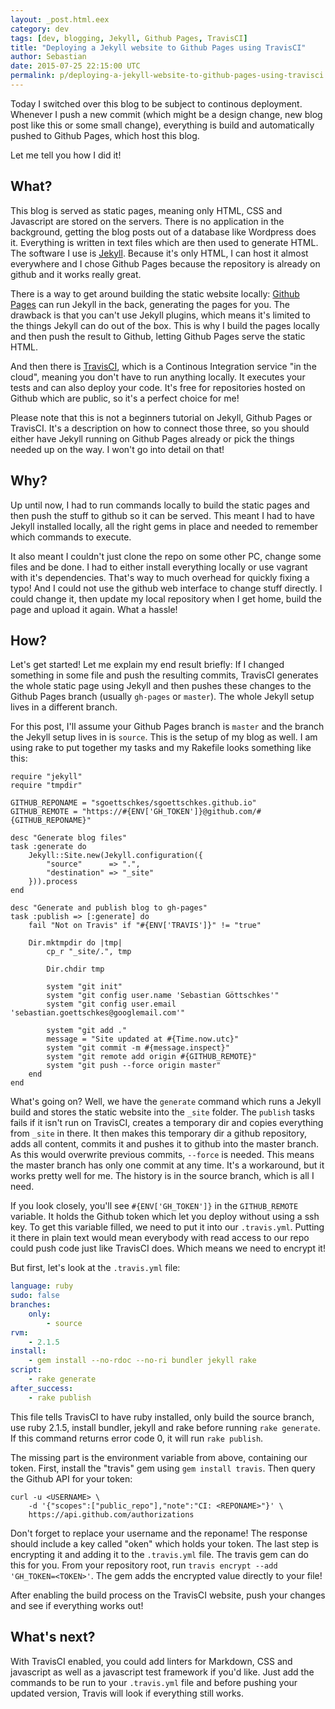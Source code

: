 ```yaml
---
layout: _post.html.eex
category: dev
tags: [dev, blogging, Jekyll, Github Pages, TravisCI]
title: "Deploying a Jekyll website to Github Pages using TravisCI"
author: Sebastian
date: 2015-07-25 22:15:00 UTC
permalink: p/deploying-a-jekyll-website-to-github-pages-using-travisci.html
---
```

Today I switched over this blog to be subject to continous deployment. Whenever I push a new commit (which might be a design change, new blog post like this or some small change), everything is build and automatically pushed to Github Pages, which host this blog.

Let me tell you how I did it!

## What?

This blog is served as static pages, meaning only HTML, CSS and Javascript are stored on the servers. There is no application in the background, getting the blog posts out of a database like Wordpress does it. Everything is written in text files which are then used to generate HTML. The software I use is [Jekyll](http://jekyllrb.com/). Because it's only HTML, I can host it almost everywhere and I chose Github Pages because the repository is already on github and it works really great.

There is a way to get around building the static website locally: [Github Pages](https://pages.github.com/) can run Jekyll in the back, generating the pages for you. The drawback is that you can't use Jekyll plugins, which means it's limited to the things Jekyll can do out of the box. This is why I build the pages locally and then push the result to Github, letting Github Pages serve the static HTML.

And then there is [TravisCI](https://travis-ci.org/), which is a Continous Integration service "in the cloud", meaning you don't have to run anything locally. It executes your tests and can also deploy your code. It's free for repositories hosted on Github which are public, so it's a perfect choice for me!

Please note that this is not a beginners tutorial on Jekyll, Github Pages or TravisCI. It's a description on how to connect those three, so you should either have Jekyll running on Github Pages already or pick the things needed up on the way. I won't go into detail on that!

## Why?

Up until now, I had to run commands locally to build the static pages and then push the stuff to github so it can be served. This meant I had to have Jekyll installed locally, all the right gems in place and needed to remember which commands to execute.

It also meant I couldn't just clone the repo on some other PC, change some files and be done. I had to either install everything locally or use vagrant with it's dependencies. That's way to much overhead for quickly fixing a typo! And I could not use the github web interface to change stuff directly. I could change it, then update my local repository when I get home, build the page and upload it again. What a hassle!

## How?

Let's get started! Let me explain my end result briefly: If I changed something in some file and push the resulting commits, TravisCI generates the whole static page using Jekyll and then pushes these changes to the Github Pages branch (usually `gh-pages` or `master`). The whole Jekyll setup lives in a different branch.

For this post, I'll assume your Github Pages branch is `master` and the branch the Jekyll setup lives in is `source`. This is the setup of my blog as well. I am using rake to put together my tasks and my Rakefile looks something like this:

```
require "jekyll"
require "tmpdir"

GITHUB_REPONAME = "sgoettschkes/sgoettschkes.github.io"
GITHUB_REMOTE = "https://#{ENV['GH_TOKEN']}@github.com/#{GITHUB_REPONAME}"

desc "Generate blog files"
task :generate do
    Jekyll::Site.new(Jekyll.configuration({
        "source"      => ".",
        "destination" => "_site"
    })).process
end

desc "Generate and publish blog to gh-pages"
task :publish => [:generate] do
    fail "Not on Travis" if "#{ENV['TRAVIS']}" != "true"

    Dir.mktmpdir do |tmp|
        cp_r "_site/.", tmp

        Dir.chdir tmp

        system "git init"
        system "git config user.name 'Sebastian Göttschkes'"
        system "git config user.email 'sebastian.goettschkes@googlemail.com'"

        system "git add ."
        message = "Site updated at #{Time.now.utc}"
        system "git commit -m #{message.inspect}"
        system "git remote add origin #{GITHUB_REMOTE}"
        system "git push --force origin master"
    end
end
```

What's going on? Well, we have the `generate` command which runs a Jekyll build and stores the static website into the `_site` folder. The `publish` tasks fails if it isn't run on TravisCI, creates a temporary dir and copies everything from `_site` in there. It then makes this temporary dir a github repository, adds all content, commits it and pushes it to github into the master branch. As this would overwrite previous commits, `--force` is needed. This means the master branch has only one commit at any time. It's a workaround, but it works pretty well for me. The history is in the source branch, which is all I need.

If you look closely, you'll see `#{ENV['GH_TOKEN']}` in the `GITHUB_REMOTE` variable. It holds the Github token which let you deploy without using a ssh key. To get this variable filled, we need to put it into our `.travis.yml`. Putting it there in plain text would mean everybody with read access to our repo could push code just like TravisCI does. Which means we need to encrypt it!

But first, let's look at the `.travis.yml` file:

```yaml
language: ruby
sudo: false
branches:
    only:
        - source
rvm:
    - 2.1.5
install:
    - gem install --no-rdoc --no-ri bundler jekyll rake
script:
    - rake generate
after_success:
    - rake publish
```

This file tells TravisCI to have ruby installed, only build the source branch, use ruby 2.1.5, install bundler, jekyll and rake before running `rake generate`. If this command returns error code 0, it will run `rake publish`.

The missing part is the environment variable from above, containing our token. First, install the "travis" gem using `gem install travis`. Then query the Github API for your token:

```
curl -u <USERNAME> \
    -d '{"scopes":["public_repo"],"note":"CI: <REPONAME>"}' \
    https://api.github.com/authorizations
```

Don't forget to replace your username and the reponame! The response should include a key called "oken" which holds your token. The last step is encrypting it and adding it to the `.travis.yml` file. The travis gem can do this for you. From your repository root, run `travis encrypt --add 'GH_TOKEN=<TOKEN>'`. The gem adds the encrypted value directly to your file!

After enabling the build process on the TravisCI website, push your changes and see if everything works out!

## What's next?

With TravisCI enabled, you could add linters for Markdown, CSS and javascript as well as a javascript test framework if you'd like. Just add the commands to be run to your `.travis.yml` file and before pushing your updated version, Travis will look if everything still works.
